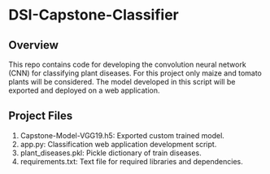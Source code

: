 # DSI-Capstone-Classifier

## Overview
This repo contains code for developing the convolution neural network (CNN) for classifying plant diseases. For this project only maize and tomato plants will be considered. The model developed in this script will be exported and deployed on a web application.

## Project Files

1. Capstone-Model-VGG19.h5: Exported custom trained model.
2. app.py: Classification web application development script.
3. plant_diseases.pkl: Pickle dictionary of train diseases.
4. requirements.txt: Text file for required libraries and dependencies.
